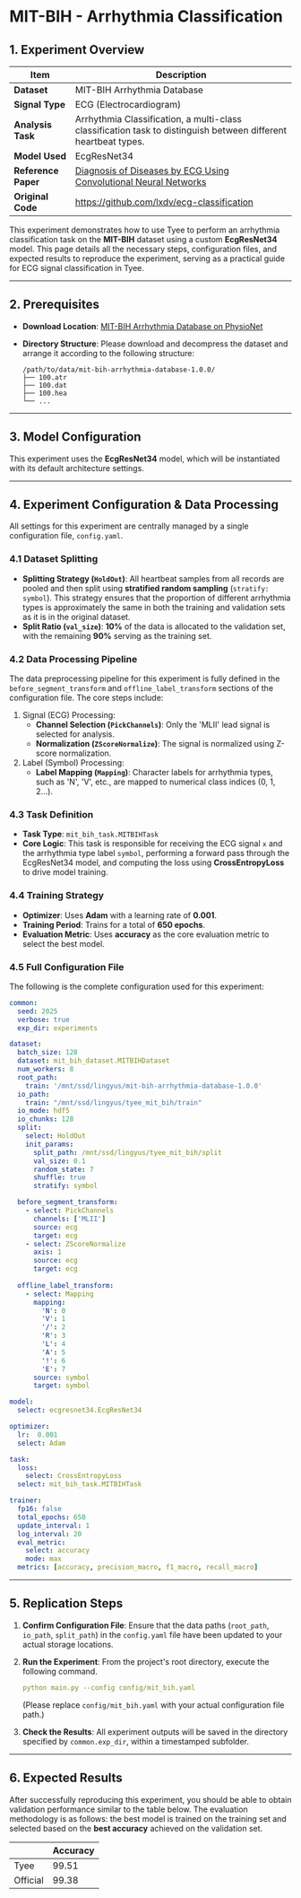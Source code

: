# MIT-BIH - Arrhythmia Classification

## 1. Experiment Overview

| Item                | Description                                                  |
| ------------------- | ------------------------------------------------------------ |
| **Dataset**         | MIT-BIH Arrhythmia Database                                  |
| **Signal Type**     | ECG (Electrocardiogram)                                      |
| **Analysis Task**   | Arrhythmia Classification, a multi-class classification task to distinguish between different heartbeat types. |
| **Model Used**      | EcgResNet34                                                  |
| **Reference Paper** | [Diagnosis of Diseases by ECG Using Convolutional Neural Networks](https://www.hse.ru/en/edu/vkr/368722189) |
| **Original Code**   | https://github.com/lxdv/ecg-classification                   |

This experiment demonstrates how to use Tyee to perform an arrhythmia classification task on the **MIT-BIH** dataset using a custom **EcgResNet34** model. This page details all the necessary steps, configuration files, and expected results to reproduce the experiment, serving as a practical guide for ECG signal classification in Tyee.

------

## 2. Prerequisites

- **Download Location**: [MIT-BIH Arrhythmia Database on PhysioNet](https://physionet.org/content/mitdb/1.0.0/)

- **Directory Structure**: Please download and decompress the dataset and arrange it according to the following structure:

  ```
  /path/to/data/mit-bih-arrhythmia-database-1.0.0/
  ├── 100.atr
  ├── 100.dat
  ├── 100.hea
  └── ...
  ```

------

## 3. Model Configuration

This experiment uses the **EcgResNet34** model, which will be instantiated with its default architecture settings.

------

## 4. Experiment Configuration & Data Processing

All settings for this experiment are centrally managed by a single configuration file, `config.yaml`.

### 4.1 Dataset Splitting

- **Splitting Strategy (`HoldOut`)**: All heartbeat samples from all records are pooled and then split using **stratified random sampling** (`stratify: symbol`). This strategy ensures that the proportion of different arrhythmia types is approximately the same in both the training and validation sets as it is in the original dataset.
- **Split Ratio (`val_size`)**: **10%** of the data is allocated to the validation set, with the remaining **90%** serving as the training set.

### 4.2 Data Processing Pipeline

The data preprocessing pipeline for this experiment is fully defined in the `before_segment_transform` and `offline_label_transform` sections of the configuration file. The core steps include:

1. Signal (ECG) Processing:
   - **Channel Selection (`PickChannels`)**: Only the 'MLII' lead signal is selected for analysis.
   - **Normalization (`ZScoreNormalize`)**: The signal is normalized using Z-score normalization.
2. Label (Symbol) Processing:
   - **Label Mapping (`Mapping`)**: Character labels for arrhythmia types, such as 'N', 'V', etc., are mapped to numerical class indices (0, 1, 2...).

### 4.3 Task Definition

- **Task Type**: `mit_bih_task.MITBIHTask`
- **Core Logic**: This task is responsible for receiving the ECG signal `x` and the arrhythmia type label `symbol`, performing a forward pass through the EcgResNet34 model, and computing the loss using **CrossEntropyLoss** to drive model training.

### 4.4 Training Strategy

- **Optimizer**: Uses **Adam** with a learning rate of **0.001**.
- **Training Period**: Trains for a total of **650 epochs**.
- **Evaluation Metric**: Uses **accuracy** as the core evaluation metric to select the best model.

### 4.5 Full Configuration File

The following is the complete configuration used for this experiment:

```yaml
common:
  seed: 2025
  verbose: true
  exp_dir: experiments

dataset:
  batch_size: 128
  dataset: mit_bih_dataset.MITBIHDataset
  num_workers: 8
  root_path:
    train: '/mnt/ssd/lingyus/mit-bih-arrhythmia-database-1.0.0'
  io_path:
    train: "/mnt/ssd/lingyus/tyee_mit_bih/train"
  io_mode: hdf5
  io_chunks: 128
  split: 
    select: HoldOut
    init_params:
      split_path: /mnt/ssd/lingyus/tyee_mit_bih/split
      val_size: 0.1
      random_state: 7
      shuffle: true
      stratify: symbol

  before_segment_transform:
    - select: PickChannels
      channels: ['MLII']
      source: ecg
      target: ecg
    - select: ZScoreNormalize
      axis: 1
      source: ecg
      target: ecg
      
  offline_label_transform:
    - select: Mapping
      mapping:
        'N': 0
        'V': 1
        '/': 2
        'R': 3
        'L': 4
        'A': 5
        '!': 6
        'E': 7
      source: symbol
      target: symbol

model:
  select: ecgresnet34.EcgResNet34

optimizer:
  lr:  0.001
  select: Adam

task:
  loss:
    select: CrossEntropyLoss
  select: mit_bih_task.MITBIHTask

trainer:
  fp16: false
  total_epochs: 650
  update_interval: 1
  log_interval: 20
  eval_metric:
    select: accuracy
    mode: max
  metrics: [accuracy, precision_macro, f1_macro, recall_macro]
```

------

## 5. Replication Steps

1. **Confirm Configuration File**: Ensure that the data paths (`root_path`, `io_path`, `split_path`) in the `config.yaml` file have been updated to your actual storage locations.

2. **Run the Experiment**: From the project's root directory, execute the following command.

   ```yaml
   python main.py --config config/mit_bih.yaml
   ```

   (Please replace `config/mit_bih.yaml` with your actual configuration file path.)

3. **Check the Results**: All experiment outputs will be saved in the directory specified by `common.exp_dir`, within a timestamped subfolder.

------

## 6. Expected Results

After successfully reproducing this experiment, you should be able to obtain validation performance similar to the table below. The evaluation methodology is as follows: the best model is trained on the training set and selected based on the **best accuracy** achieved on the validation set.

|          | Accuracy |
| -------- | -------- |
| Tyee     | 99.51    |
| Official | 99.38    |